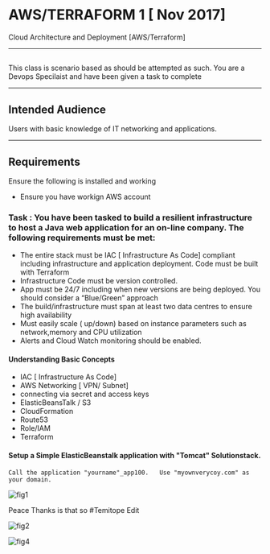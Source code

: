 #  AWS/TERRAFORM 1 [ Nov 2017]

Cloud Architecture and Deployment [AWS/Terraform]

---

## 

This class is scenario based as should be attempted as such. You are a Devops Specilaist and have been given a task to complete

---

## Intended Audience

Users with basic knowledge of IT networking and applications.

---

## Requirements

Ensure the following is installed and working

- Ensure you have workign AWS account



###  Task : You have been tasked to build a resilient infrastructure to host a Java web application for an on-line company. The following requirements must be met:

- The entire stack must be IAC [ Infrastructure As Code] compliant including infrastructure and application deployment. Code must be built with Terraform
- Infrastructure Code must be version controlled.
- App must be 24/7 including when new versions are being deployed. You should consider a “Blue/Green” approach
- The build/infrastructure must span at least two data centres to ensure high availability
- Must easily scale ( up/down) based on instance parameters such as network,memory and CPU utilization
- Alerts and Cloud Watch monitoring should be enabled. 



#### Understanding Basic Concepts 

- IAC [ Infrastructure As Code] 
- AWS Networking [ VPN/ Subnet]
- connecting via secret and access keys
- ElasticBeansTalk / S3
- CloudFormation
- Route53	
- Role/IAM
- Terraform


#### Setup a Simple ElasticBeanstalk application with "Tomcat" Solutionstack. 

    Call the application "yourname"_app100.   Use "myownverycoy.com" as your domain.


![fig1](screengrab1.png?raw=true "fig1")


Peace Thanks is that so #Temitope Edit

![fig2](screengrab3.jpeg?raw=true "fig3")

![fig4](screengrab4.png?raw=true "fig4")
